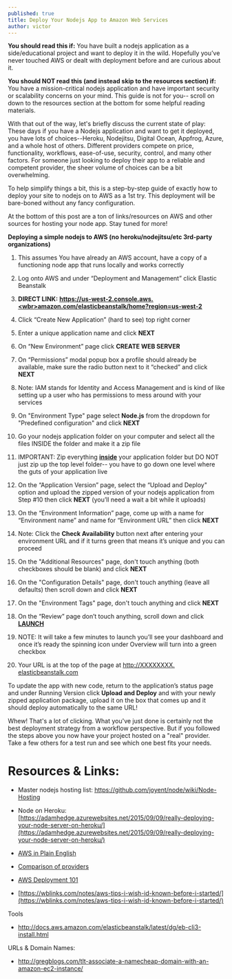 ```yaml
---
published: true
title: Deploy Your Nodejs App to Amazon Web Services
author: victor
---
```




**You should read this if:** You have built a nodejs application as a side/educational project and want to deploy it in the wild. Hopefully you’ve never touched AWS or dealt with deployment before and are curious about it.

**You should NOT read this (and instead skip to the resources section) if:** You have a mission-critical nodejs application and have important security or scalability concerns on your mind. This guide is not for you-- scroll on down to the resources section at the bottom for some helpful reading materials.

With that out of the way, let's briefly discuss the current state of play: These days if you have a Nodejs application and want to get it deployed, you have lots of choices--Heroku, Nodejitsu, Digital Ocean, Appfrog, Azure, and a whole host of others. Different providers compete on price, functionality, workflows, ease-of-use, security, control, and many other factors. For someone just looking to deploy their app to a reliable and competent provider, the sheer volume of choices can be a bit overwhelming. 

To help simplify things a bit, this is a step-by-step guide of exactly how to deploy your site to nodejs on to AWS as a 1st try. This deployment will be bare-boned without any fancy configuration.

At the bottom of this post are a ton of links/resources on AWS and other sources for hosting your node app. Stay tuned for more!

**Deploying a simple nodejs to AWS (no heroku/nodejitsu/etc 3rd-party organizations)**

1.  This assumes You have already an AWS account, have a copy of a functioning node app that runs locally and works correctly
2.  Log onto AWS and under “Deployment and Management” click Elastic Beanstalk

3. **DIRECT LINK:** **<u>[https://us-west-2.console.aws.<wbr>amazon.com/elasticbeanstalk/<wbr>home?region=us-west-2](https://us-west-2.console.aws.amazon.com/elasticbeanstalk/home?region=us-west-2)</u>**

4.  Click “Create New Application” (hard to see) top right corner
5.  Enter a unique application name and click **NEXT**
6.  On “New Environment” page click **CREATE WEB SERVER**
7.  On “Permissions” modal popup box a profile should already be available, make sure the radio button next to it “checked” and click **NEXT**
8.  Note: IAM stands for Identity and Access Management and is kind of like setting up a user who has permissions to mess around with your services
9.  On "Environment Type" page select **Node.js** from the dropdown for "Predefined configuration" and click **NEXT**
10.  Go your nodejs application folder on your computer and select all the files INSIDE the folder and make it a zip file
11.  IMPORTANT: Zip everything **<u>inside</u>** your application folder but DO NOT just zip up the top level folder-- you have to go down one level where the guts of your application live
12.  On the “Application Version” page, select the “Upload and Deploy" option and upload the zipped version of your nodejs application from Step #10 then click **NEXT** (you’ll need a wait a bit while it uploads)
13.  On the “Environment Information” page, come up with a name for “Environment name” and name for “Environment URL” then click **NEXT**
14.  Note: Click the **Check Availability** button next after entering your environment URL and if it turns green that means it’s unique and you can proceed
15.  On the "Additional Resources" page, don't touch anything (both checkboxes should be blank) and click **NEXT**
16.  On the "Configuration Details" page, don't touch anything (leave all defaults) then scroll down and click **NEXT**
17.  On the "Environment Tags" page, don't touch anything and click **NEXT**
18.  On the “Review” page don’t touch anything, scroll down and click **<u>LAUNCH</u>**
19.  NOTE: It will take a few minutes to launch you’ll see your dashboard and once it’s ready the spinning icon under Overview will turn into a green checkbox
20.  Your URL is at the top of the page at <u>[http://XXXXXXXX.<wbr>elasticbeanstalk.com](http://XXXXXXXX.elasticbeanstalk.com)</u>

To update the app with new code, return to the application’s status page and under Running Version click **Upload and Deploy** and with your newly zipped application package, upload it on the box that comes up and it should deploy automatically to the same URL!

Whew! That's a lot of clicking. What you've just done is certainly not the best deployment strategy from a workflow perspective. But if you followed the steps above you now have your project hosted on a "real" provider. Take a few others for a test run and see which one best fits your needs.



# Resources & Links:


*   Master nodejs hosting list: <u>[https://github.com/joyent/<wbr>node/wiki/Node-Hosting](https://github.com/joyent/node/wiki/Node-Hosting)</u>

* Node on Heroku: [https://adamhedge.azurewebsites.net/2015/09/09/really-deploying-your-node-server-on-heroku/](https://adamhedge.azurewebsites.net/2015/09/09/really-deploying-your-node-server-on-heroku/)

* [AWS in Plain English](https://www.expeditedssl.com/aws-in-plain-english)

*   [Comparison of providers](https://seroter.wordpress.com/2013/07/29/where-the-heck-do-i-host-my-node-js-app/)
*   [AWS Deployment 101](http://docs.aws.amazon.com/gettingstarted/latest/deploy/overview.html)
* [https://wblinks.com/notes/aws-tips-i-wish-id-known-before-i-started/](https://wblinks.com/notes/aws-tips-i-wish-id-known-before-i-started/)

Tools

*   [http://docs.aws.amazon.com/<wbr>elasticbeanstalk/latest/dg/eb-<wbr>cli3-install.html](http://docs.aws.amazon.com/elasticbeanstalk/latest/dg/eb-cli3-install.html)

URLs & Domain Names:

*   [http://gregblogs.com/tlt-<wbr>associate-a-namecheap-domain-<wbr>with-an-amazon-ec2-instance/](http://gregblogs.com/tlt-associate-a-namecheap-domain-with-an-amazon-ec2-instance/)
